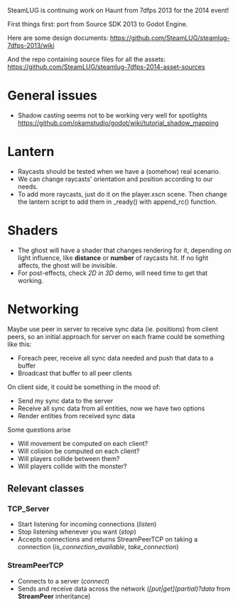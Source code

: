 SteamLUG is continuing work on Haunt from 7dfps 2013 for the 2014 event!

First things first: port from Source SDK 2013 to Godot Engine.

Here are some design documents:
https://github.com/SteamLUG/steamlug-7dfps-2013/wiki

And the repo containing source files for all the assets:
https://github.com/SteamLUG/steamlug-7dfps-2014-asset-sources


# General issues

* Shadow casting seems not to be working very well for spotlights
https://github.com/okamstudio/godot/wiki/tutorial_shadow_mapping

# Lantern

* Raycasts should be tested when we have a (somehow) real scenario.
* We can change raycasts' orientation and position according to our needs.
* To add more raycasts, just do it on the player.xscn scene. Then
change the lantern script to add them in \_ready() with append\_rc()
function.

# Shaders

* The ghost will have a shader that changes rendering for it, depending
on light influence, like **distance** or **number** of raycasts hit. If no
light affects, the ghost will be invisible.
* For post-effects, check *2D in 3D* demo, will need time to get that working.

# Networking

Maybe use peer in server to receive sync data (ie. positions) from client peers,
so an initial approach for server on each frame could be something like this:

* Foreach peer, receive all sync data needed and push that data to a buffer
* Broadcast that buffer to all peer clients

On client side, it could be something in the mood of:

* Send my sync data to the server
* Receive all sync data from all entities, now we have two options
* Render entities from received sync data

Some questions arise

* Will movement be computed on each client?
* Will colision be computed on each client?
* Will players collide between them?
* Will players collide with the monster?

## Relevant classes

### TCP\_Server
* Start listening for incoming connections (*listen*)
* Stop listening whenever you want (*stop*)
* Accepts connections and returns StreamPeerTCP on taking a connection (*is_connection_available*, *take_connection*)

### StreamPeerTCP
* Connects to a server (*connect*)
* Sends and receive data across the network (*[put|get]_(partial_)?data* from **StreamPeer** inheritance)

